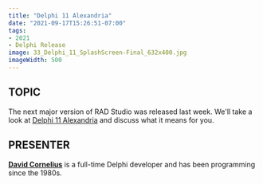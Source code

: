 ```yaml
---
title: "Delphi 11 Alexandria"
date: "2021-09-17T15:26:51-07:00"
tags:
- 2021
- Delphi Release
image: 33_Delphi_11_SplashScreen-Final_632x400.jpg
imageWidth: 500
---
```


## TOPIC ##

The next major version of RAD Studio was released last week. We'll take a look at [Delphi 11 Alexandria](https://blog.marcocantu.com/blog/2021-september-delphi-11-released.html) and discuss what it means for you.

## PRESENTER ##

[**David Cornelius**](https://corneliusconcepts.tech/aboutme) is a full-time Delphi developer and has been programming since the 1980s.
